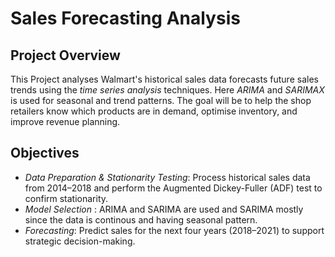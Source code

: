 # Sales Forecasting Analysis
## Project Overview
This Project analyses Walmart's historical sales data forecasts future sales trends using the *time series analysis* techniques. Here *ARIMA* and *SARIMAX* is used for seasonal and trend patterns. The goal will be to help the shop retailers know which products are in demand, optimise inventory, and improve revenue planning.

## Objectives
* *Data Preparation & Stationarity Testing*: Process historical sales data from 2014–2018 and perform the Augmented Dickey-Fuller (ADF) test to confirm stationarity.
* *Model Selection* : ARIMA and SARIMA are used and SARIMA mostly since the data is continous and having seasonal pattern.
* *Forecasting*: Predict sales for the next four years (2018–2021) to support strategic decision-making.

